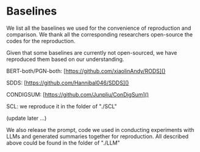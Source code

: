 # Baselines

We list all the baselines we used for the convenience of reproduction and comparison.  We thank all the corresponding researchers open-source the codes for the reproduction.

Given that some baselines are currently not open-sourced, we have reproduced them based on our understanding. 

BERT-both/PGN-both: [https://github.com/xiaolinAndy/RODS]()

SDDS: [https://github.com/Hannibal046/SDDS]()

CONDIGSUM: [https://github.com/Junpliu/ConDigSum]()

SCL: we reproduce it in the folder of "./SCL"

(update later ...)

We also release the prompt, code we used in conducting experiments with LLMs and generated summaries together for reproduction. All described above could be found in the folder of "./LLM"
